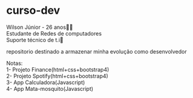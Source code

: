 # curso-dev
Wilson Júnior - 26 anos:no_good_man:  
Estudante de Redes de computadores  
Suporte técnico de t.i:wrench:  

repositorio destinado a armazenar minha evolução como desenvolvedor  
  
Notas:  
1- Projeto Finance(html+css+bootstrap4)  
2- Projeto Spotify(html+css+bootstrap4)  
3- App Calculadora(Javascript)  
4- App Mata-mosquito(Javascript)
